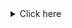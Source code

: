 <details><summary>Click here</summary>

| CTF                                                                                                                       | Rank                                                                                                |
|---------------------------------------------------------------------------------------------------------------------------|-----------------------------------------------------------------------------------------------------|
| [EKOPARTYCTF 2024]                                                                                                        | 162/458                                                                                             |
| [4T$CTF 2024]                                                                                                             | 57/337                                                                                              |
| [BlueHensCTF 2024]                                                                                                        | 125/498	                                                                                          |
| [cruXipher 2024]                                                                                                          | 38/365                                                                                              |
| [QuestconCTF 2024]                                                                                                        | 157/459                                                                                             |
| [SunshineCTF 2024]                                                                                                        | 206/642                                                                                             |
| [DEADFACE CTF 2024]                                                                                                       | 224/1215                                                                                            |
| [TCP1P CTF2024]                                                                                                           | 190/396                                                                                             |
| [BuckeyeCTF 2024]                                                                                                         | 90/648                                                                                              |
| [IRON CTF 2024]                                                                                                           | 273/1033                                                                                            |

</details>
